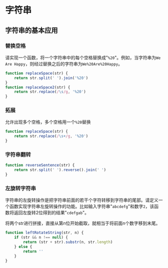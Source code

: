 # 字符串

## 字符串的基本应用

### 替换空格

请实现一个函数，将一个字符串中的每个空格替换成"`%20`"。例如，当字符串为`We Are Happy`，则经过替换之后的字符串为`We%20Are%20Happy`。

```js
function replaceSpace(str) {
    return str.split(' ').join('%20')
}
function replaceSpace2(str) {
    return str.replace(/\s/g, '%20')
}
```

### 拓展

允许出现多个空格，多个空格用一个`%20`替换

```js
function replaceSpace(str) {
    return str.replace(/\s+/g, '%20')
}
```

### 字符串翻转

```js
function reverseSentence(str) {
    return str.split(' ').reverse().join(' ')
}
```

### 左旋转字符串

字符串的左旋转操作是把字符串前面的若干个字符转移到字符串的尾部。请定义一个函数实现字符串左旋转操作的功能。比如输入字符串"`abcdefg`"和数字`2`，该函数将返回左旋转2位得到的结果"`cdefgab`"。

将两个str进行拼接，直接从第n位开始截取，就相当于将前面n个数字移到末尾。

```js
function leftRotateString(str, n) {
    if (str && n !== null) {
        return (str + str).substr(n, str.length)
    } else {
        return ''
    }
}
```


